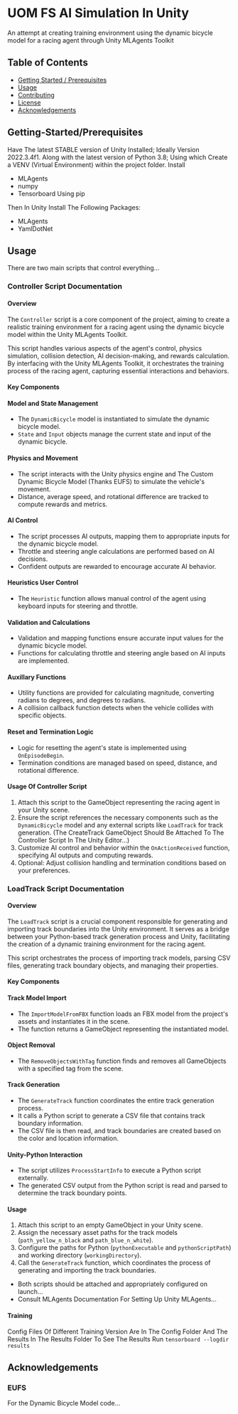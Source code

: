 
# UOM FS AI Simulation In Unity

An attempt at creating training environment using the dynamic bicycle model for a racing agent through Unity MLAgents Toolkit

## Table of Contents

- [Getting Started / Prerequisites](#getting-started/prerequisites) 
- [Usage](#usage)
- [Contributing](#contributing)
- [License](#license)
- [Acknowledgements](#acknowledgements)

## Getting-Started/Prerequisites

Have The latest STABLE version of Unity Installed; Ideally Version 2022.3.4f1. Along with the latest version of Python 3.8; Using which Create a VENV (Virtual Environment) within the project folder. Install 
- MLAgents
- numpy
- Tensorboard
Using pip

Then In Unity Install The Following Packages:
- MLAgents
- YamlDotNet



## Usage

There are two main scripts that control everything...
### Controller Script Documentation
#### Overview
The `Controller` script is a core component of the project, aiming to create a realistic training environment for a racing agent using the dynamic bicycle model within the Unity MLAgents Toolkit.

This script handles various aspects of the agent's control, physics simulation, collision detection, AI decision-making, and rewards calculation. By interfacing with the Unity MLAgents Toolkit, it orchestrates the training process of the racing agent, capturing essential interactions and behaviors.
#### Key Components
#### Model and State Management
- The `DynamicBicycle` model is instantiated to simulate the dynamic bicycle model.
- `State` and `Input` objects manage the current state and input of the dynamic bicycle.

#### Physics and Movement
- The script interacts with the Unity physics engine and The Custom Dynamic Bicycle Model (Thanks EUFS) to simulate the vehicle's movement.
- Distance, average speed, and rotational difference are tracked to compute rewards and metrics.

#### AI Control
- The script processes AI outputs, mapping them to appropriate inputs for the dynamic bicycle model.
- Throttle and steering angle calculations are performed based on AI decisions.
- Confident outputs are rewarded to encourage accurate AI behavior.

#### Heuristics User Control
- The `Heuristic` function allows manual control of the agent using keyboard inputs for steering and throttle.

#### Validation and Calculations
- Validation and mapping functions ensure accurate input values for the dynamic bicycle model.
- Functions for calculating throttle and steering angle based on AI inputs are implemented.

#### Auxillary Functions
- Utility functions are provided for calculating magnitude, converting radians to degrees, and degrees to radians.
- A collision callback function detects when the vehicle collides with specific objects.

#### Reset and Termination Logic
- Logic for resetting the agent's state is implemented using `OnEpisodeBegin`.
- Termination conditions are managed based on speed, distance, and rotational difference.

#### Usage Of Controller Script
1. Attach this script to the GameObject representing the racing agent in your Unity scene.
2. Ensure the script references the necessary components such as the `DynamicBicycle` model and any external scripts like `LoadTrack` for track generation. (The CreateTrack GameObject Should Be Attached To The Controller Script In The Unity Editor...)
3. Customize AI control and behavior within the `OnActionReceived` function, specifying AI outputs and computing rewards.
4. Optional: Adjust collision handling and termination conditions based on your preferences.



### LoadTrack Script Documentation
#### Overview
The `LoadTrack` script is a crucial component responsible for generating and importing track boundaries into the Unity environment. It serves as a bridge between your Python-based track generation process and Unity, facilitating the creation of a dynamic training environment for the racing agent.

This script orchestrates the process of importing track models, parsing CSV files, generating track boundary objects, and managing their properties.

#### Key Components
#### Track Model Import
- The `ImportModelFromFBX` function loads an FBX model from the project's assets and instantiates it in the scene.
- The function returns a GameObject representing the instantiated model.

#### Object Removal
- The `RemoveObjectsWithTag` function finds and removes all GameObjects with a specified tag from the scene.

#### Track Generation
- The `GenerateTrack` function coordinates the entire track generation process.
- It calls a Python script to generate a CSV file that contains track boundary information.
- The CSV file is then read, and track boundaries are created based on the color and location information.

#### Unity-Python Interaction
- The script utilizes `ProcessStartInfo` to execute a Python script externally.
- The generated CSV output from the Python script is read and parsed to determine the track boundary points.
#### Usage
1. Attach this script to an empty GameObject in your Unity scene.
2. Assign the necessary asset paths for the track models (`path_yellow_n_black` and `path_blue_n_white`).
3. Configure the paths for Python (`pythonExecutable` and `pythonScriptPath`) and working directory (`workingDirectory`).
4. Call the `GenerateTrack` function, which coordinates the process of generating and importing the track boundaries.

- Both scripts should be attached and appropriately configured on launch...
- Consult MLAgents Documentation For Setting Up Unity MLAgents...


#### Training
Config Files Of Different Training Version Are In The Config Folder And The Results In The Results Folder
To See The Results Run `tensorboard --logdir results`

## Acknowledgements

### EUFS
For the Dynamic Bicycle Model code...
